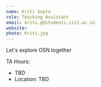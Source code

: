 ```yaml
---
name: Kriti Gupta
role: Teaching Assistant
email: kriti.g@students.iiit.ac.in
website:
photo: Kriti.jpg
---
```


Let's explore OSN together

TA Hours: 
- TBD
- Location: TBD 